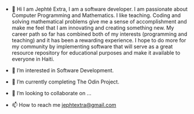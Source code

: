 - 👋 Hi I am Jephté Extra, I am a software developer. I am passionate about Computer Programming and Mathematics. I like teaching. Coding and solving mathematical problems give me a sense of accomplishment and make me feel that I am innovating and creating something new. My career path so far has combined both of my interests (programming and teaching) and it has been a rewarding experience. I hope to do more for my community by implementing software that will serve as a great resource repository for educational purposes and make it available to everyone in Haiti.

- 👀 I’m interested in Software Development.
- 🌱 I’m currently completing The Odin Project.
- 💞️ I’m looking to collaborate on ...
- 📫 How to reach me jephtextra@gmail.com

<!---
I am passionate about Computer Programming and Mathematics. I like teaching.
Coding and solving mathematical problems give me a sense of accomplishment and 
make me feel that I am innovating and creating something new. My career path so
far has combined both of my interests (programming and teaching) and it has been
a rewarding experience. I hope to do more for my community by implementing
software that will serve as a great resource repository for educational purposes
and make it available to everyone in Haiti.
--->
